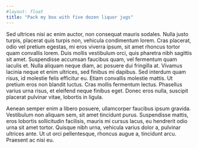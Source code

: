 ```yaml
---
#layout: float
title: "Pack my box with five dozen liquor jugs"
---
```

Sed ultrices nisi ac enim auctor, non consequat mauris sodales. Nulla justo turpis, placerat quis turpis non, vehicula condimentum lorem. Cras placerat, odio vel pretium egestas, mi eros viverra ipsum, sit amet rhoncus tortor quam convallis lorem. Duis mollis vestibulum orci, quis pharetra nibh sagittis sit amet. Suspendisse accumsan faucibus quam, vel fermentum quam iaculis et. Nulla aliquam neque diam, ac posuere dui fringilla at. Vivamus lacinia neque et enim ultrices, sed finibus mi dapibus. Sed interdum quam risus, id molestie felis efficitur eu. Etiam convallis molestie mattis. Ut pretium eros non blandit luctus. Cras mollis fermentum lectus. Phasellus varius urna risus, et eleifend neque finibus eget. Donec eros nulla, suscipit placerat pulvinar vitae, lobortis in ligula.

Aenean semper enim a libero posuere, ullamcorper faucibus ipsum gravida. Vestibulum non aliquam sem, sit amet tincidunt purus. Suspendisse mattis, eros lobortis sollicitudin facilisis, mauris mi cursus lacus, eu hendrerit odio urna sit amet tortor. Quisque nibh urna, vehicula varius dolor a, pulvinar ultrices ante. Ut ut orci pellentesque, rhoncus augue a, tincidunt arcu. Praesent ac nisi eu.